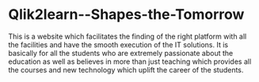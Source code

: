 # Qlik2learn--Shapes-the-Tomorrow
This is a website which facilitates the finding of the right platform with all the facilities and have the smooth execution of the IT solutions. It is basically for all the students who are extremely passionate about the education as well as believes in more than just teaching which provides all the courses and new technology which uplift the career of the students.
